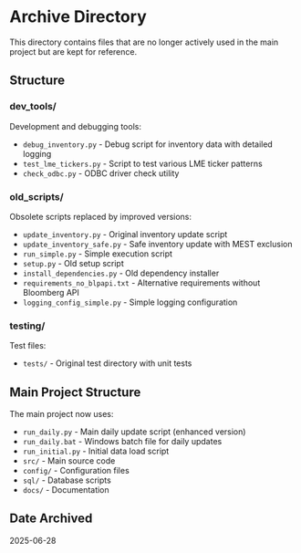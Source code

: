 # Archive Directory

This directory contains files that are no longer actively used in the main project but are kept for reference.

## Structure

### dev_tools/
Development and debugging tools:
- `debug_inventory.py` - Debug script for inventory data with detailed logging
- `test_lme_tickers.py` - Script to test various LME ticker patterns
- `check_odbc.py` - ODBC driver check utility

### old_scripts/
Obsolete scripts replaced by improved versions:
- `update_inventory.py` - Original inventory update script
- `update_inventory_safe.py` - Safe inventory update with MEST exclusion
- `run_simple.py` - Simple execution script
- `setup.py` - Old setup script
- `install_dependencies.py` - Old dependency installer
- `requirements_no_blpapi.txt` - Alternative requirements without Bloomberg API
- `logging_config_simple.py` - Simple logging configuration

### testing/
Test files:
- `tests/` - Original test directory with unit tests

## Main Project Structure
The main project now uses:
- `run_daily.py` - Main daily update script (enhanced version)
- `run_daily.bat` - Windows batch file for daily updates
- `run_initial.py` - Initial data load script
- `src/` - Main source code
- `config/` - Configuration files
- `sql/` - Database scripts
- `docs/` - Documentation

## Date Archived
2025-06-28
